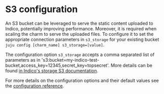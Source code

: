 # S3 configuration

An S3 bucket can be leveraged to serve the static content uploaded to Indico, potentially improving performance. Moreover, it is required when scaling the charm to serve the uploaded files. To configure it to set the appropriate connection parameters in `s3_storage` for your existing bucket `juju config [charm_name] s3_storage=[value]`.

The configuration option `s3_storage` accepts a comma separated list of parameters as in 's3:bucket=my-indico-test-bucket,access_key=12345,secret_key=topsecret'. More details can be found [in Indico's storage S3 documentation](https://github.com/indico/indico-plugins/blob/master/storage_s3/README.md#available-config-options).

For more details on the configuration options and their default values see the [configuration reference](https://charmhub.io/indico/configure).
